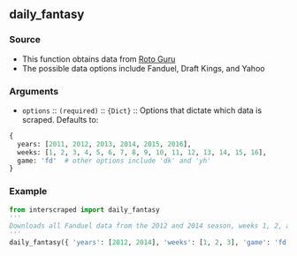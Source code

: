 ## daily_fantasy

### Source
* This function obtains data from [Roto Guru](http://rotoguru1.com/)
* The possible data options include Fanduel, Draft Kings, and Yahoo

### Arguments
* `options` :: `(required)` :: `{Dict}` :: Options that dictate which data is scraped.
Defaults to:
```python
{
  years: [2011, 2012, 2013, 2014, 2015, 2016],
  weeks: [1, 2, 3, 4, 5, 6, 7, 8, 9, 10, 11, 12, 13, 14, 15, 16],
  game: 'fd'  # other options include 'dk' and 'yh'
}
```

### Example

```python
from interscraped import daily_fantasy
'''
Downloads all Fanduel data from the 2012 and 2014 season, weeks 1, 2, and 3
'''
daily_fantasy({ 'years': [2012, 2014], 'weeks': [1, 2, 3], 'game': 'fd' })
```
